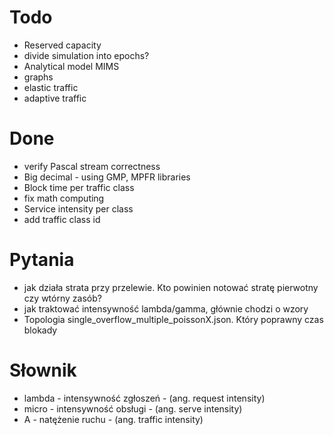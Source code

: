 
# Todo

- Reserved capacity
- divide simulation into epochs?
- Analytical model MIMS
- graphs
- elastic traffic
- adaptive traffic

# Done

- verify Pascal stream correctness
- Big decimal - using GMP, MPFR libraries
- Block time per traffic class
- fix math computing
- Service intensity per class
- add traffic class id


# Pytania

- jak działa strata przy przelewie. Kto powinien notować stratę pierwotny czy wtórny zasób?
 - jak traktować intensywność lambda/gamma, głównie chodzi o wzory
 - Topologia single_overflow_multiple_poissonX.json. Który poprawny czas
   blokady


# Słownik

- lambda - intensywność zgłoszeń - (ang. request intensity)
- micro  - intensywność obsługi - (ang. serve intensity)
- A - natężenie ruchu - (ang. traffic intensity)
